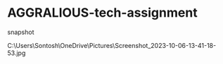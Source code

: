 ﻿# AGGRALIOUS-tech-assignment

 snapshot  

 C:\Users\Sontosh\OneDrive\Pictures\Screenshot_2023-10-06-13-41-18-53.jpg
